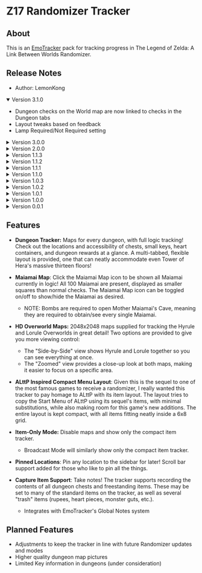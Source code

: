 # Z17 Randomizer Tracker

## About

This is an [EmoTracker](https://emotracker.net/) pack for tracking progress in The Legend of Zelda: A Link Between Worlds Randomizer.

## Release Notes

- Author: LemonKong

<details open="open">
<summary>Version 3.1.0</summary>

- Dungeon checks on the World map are now linked to checks in the Dungeon tabs
- Layout tweaks based on feedback
- Lamp Required/Not Required setting

</details>
<details>
<summary>Version 3.0.0</summary>

- Changes to support Z17 Randomizer v0.1.0
- Support for Yuga Seeds
- Support for new logic modes
- New Layout
- Simplified game Settings/Options

</details>
<details>
<summary>Version 2.0.0</summary>

- Updated to support the new Z17 Randomizer
- Layout Changes:
    - Removed Ravio/Signs, Shady Guy, Big Bomb Flower, and both Triforces
    - Moved Bracelet, Smooth Gem, and Bow of Light to new spots
    - Design tweaked to accommodate changes
- Logic Updates:
    - Ravio's Shop is open by default
    - Shady Guy Trigger is triggered by default
    - Portals to Lorule are open by default
    - Bombs are no longer required to collect Maiamai
        - New Logic added for cases when you do not have Bombs
    - Lorule Blacksmith now requires Hyrule Blacksmith check cleared first
    - Shady Guy check can be obtained with Pegasus Boots
    - Fix errors in Bee Boost logic I doubt anyone noticed
- Remove several legacy game options no longer relevant to the randomizer

</details>
<details>
<summary>Version 1.1.3</summary>

- Fix Cucco Minigame check to no longer require Ravio's shop
- UI Changes:
    - Split several overworld checks with multiple sub-checks into separate checks.
        - This may change in the future based on feedback.
    - Dungeon Rewards have slightly larger icons on the maps now
        - These will now show as Blue if the dungeon can be entered (beyond the lobby)
- Change to "Crossing Dark Room Lampless" logic:
    - All checks in dark rooms now show as Yellow without Lamp by default
    - Enabling "Cross Dark Rooms Lampless" will now switch those checks to Green
- Lorule Castle logic has been expanded:
    - Go Mode items aren't explicitly required anymore if you have the Sages or ToC
    - Remember you need Sword (or Net with "Net as a Weapon" enabled) to play Tennis with Yuganon

</details>
<details>
<summary>Version 1.1.2</summary>

- Add sequence breaks to get Eastern Ruins Pegs check with an Enemy Clip from a Tektite

</details>
<details>
<summary>Version 1.1.1</summary>

- Change Pendant of Courage to a progressive item with the Charm as its first stage to alleviate confusion for people playing on Standard Mode.
- Add new Modify Glitch Logic option "Use Crows to Escape Locations"
- Expand Bee Boost logic into all ledge boosting locations, but only if player doesn't have Bee Badge
- Shield Rod Clipping now requires sword
- Fix Desert Maiamai showing as obtainable before having Merge and access to Lorule

</details>
<details>
<summary>Version 1.1.0</summary>

- UI Changes:
    - Add a purple outline around the Lorule icon to make it easier to see when it's been obtained
    - Split Options Menu into two sections: "Game Options" and "Modify Glitch Logic" for ease of use
    - Remove custom rental images in Ravio's Shop to reduce visual clutter (Sold Out signs are still kept)
    - Change Side-By-Side tab icon
    - Rename a few checks for clarity
- Logic Adjustments:
    - Add sequence breaks for Dash Dungeon with Nice Bow or Nice Ice Rod
    - Add sequence breaks to get past the Pegs north of Kakariko using the Hookshot or an enemy clip
    - Add new Modify Glitch Logic option "Vulture Boosting"
- Overload item codes with many human-friendly options for use with EmoTracker's ChatHUD system
- Made some revisions to the README

</details>
<details>
<summary>Version 1.0.3</summary>

- Add sequence break for Dash Dungeon with Sword Beams

</details>
<details>
<summary>Version 1.0.2</summary>

- Add logic to consider new Dash Dungeon strategies with just Bombs or Boomerang
- Remove Dropshadow from broadcast tracker icons
- Adjust floor icons in Swamp and Lorule Castle
- Rearrange directory structure slightly to ease building dev artifacts

</details>
<details>
<summary>Version 1.0.1</summary>

- Removed explicit background color from broadcast view.

</details>
<details>
<summary>Version 1.0.0</summary>

- Official release. Updated README.

</details>
<details>
<summary>Version 0.0.1</summary>

- Initial Beta release. Moved to new repo.

</details>

## Features

- **Dungeon Tracker:** Maps for every dungeon, with full logic tracking! Check out the locations and accessibility of
  chests, small keys, heart containers, and dungeon rewards at a glance. A multi-tabbed, flexible layout is provided,
  one that can neatly accommodate even Tower of Hera's massive thirteen floors!


- **Maiamai Map**: Click the Maiamai Map icon to be shown all Maiamai currently in logic! All 100 Maiamai are present,
  displayed as smaller squares than normal checks. The Maiamai Map icon can be toggled on/off to show/hide the Maiamai
  as desired.
    - NOTE: Bombs are required to open Mother Maiamai's Cave, meaning they are required to obtain/see every single
      Maiamai.


- **HD Overworld Maps:** 2048x2048 maps supplied for tracking the Hyrule and Lorule Overworlds in great
  detail! Two options are provided to give you more viewing control:
    - The "Side-by-Side" view shows Hyrule and Lorule together so you can see everything at once.
    - The "Zoomed" view provides a close-up look at both maps, making it easier to focus on a specific area.


- **ALttP Inspired Compact Menu Layout**: Given this is the sequel to one of the most famous games to
  receive a randomizer, I really wanted this tracker to pay homage to ALttP with its item layout. The layout tries to
  copy the Start Menu of ALttP using its sequel's items, with minimal substitutions, while also making room for this
  game's new additions. The entire layout is kept compact, with all items fitting neatly inside a 6x8 grid.


- **Item-Only Mode:** Disable maps and show only the compact item tracker.
    - Broadcast Mode will similarly show only the compact item tracker.


- **Pinned Locations**: Pin any location to the sidebar for later! Scroll bar support added for those who like to pin
  all the things.


- **Capture Item Support**: Take notes! The tracker supports recording the contents of all dungeon chests and
  freestanding items. These may be set to many of the standard items on the tracker, as well as several "trash" items (rupees, heart pieces, monster guts, etc.).
    - Integrates with EmoTracker's Global Notes system


## Planned Features

- Adjustments to keep the tracker in line with future Randomizer updates and modes
- Higher quality dungeon map pictures
- Limited Key information in dungeons (under consideration)